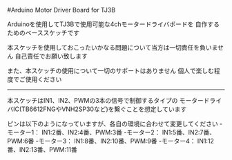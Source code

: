 #Arduino Motor Driver Board for TJ3B

Arduinoを使用してTJ3Bで使用可能な4chモータードライバボードを
自作するためのベーススケッチです

本スケッチを使用しておこったいかなる問題について当方は一切責任を負いません
自己責任でお願い致します

また、本スケッチの使用について一切のサポートはありません
個人で楽しむ程度でご使用ください

---------------------------------------
本スケッチはIN1、IN2、PWMの3本の信号で制御するタイプの
モータードライバIC(TB6612FNGやVNH2SP30など)を繋ぐことを想定しています

ピンは以下のようになっていますが、各自の環境に合わせて変更してください
  -モーター1： IN1:2番、IN2:4番、PWM:3番
  -モーター2： IN1:5番、IN2:7番、PWM:6番
  -モーター3： IN1:8番、IN2:10番、PWM:9番
  -モーター4： IN1:12番、IN2:13番、PWM:11番


